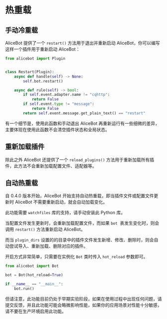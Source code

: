 # 热重载

## 手动冷重载

AliceBot 提供了一个 `restart()` 方法用于退出并重新启动 AliceBot，你可以编写这样一个插件用于重新启动 AliceBot：

```python
from alicebot import Plugin


class Restart(Plugin):
    async def handle(self) -> None:
        self.bot.restart()

    async def rule(self) -> bool:
        if self.event.adapter.name != "cqhttp":
            return False
        if self.event.type != "message":
            return False
        return self.event.message.get_plain_text() == "restart"

```

有一个细节是，使用此函数和手动退出 AliceBot 再重新运行有一些细微的差异，主要体现在使用此函数不会清空插件状态和全局状态。

## 重新加载插件

除此之外 AliceBot 还提供了一个 `reload_plugins()` 方法用于重新加载所有插件，此方法不会重新加载配置文件、适配器等。

## 自动热重载

自 0.4.0 版本开始，AliceBot 开始支持自动热重载，即当插件文件或配置文件更新时 AliceBot 不需要重新启动，就会自动加载变化。

此功能需要 `watchfiles` 库的支持，请手动安装此 Python 库。

当配置文件发生更新时，会重新加载配置文件，而如果 `bot`  表发生变化时，则会调用 `restart()` 方法重新启动 AliceBot。

而当 `plugin_dirs` 设置的的目录中的插件文件发生新增、修改、删除时，则会自动尝试导入、重新加载、删除对应的插件。

开启方式非常简单，只需要在实例化 `Bot` 类时传入 `hot_reload` 参数即可。

```python
from alicebot import Bot

bot = Bot(hot_reload=True)

if __name__ == "__main__":
    bot.run()

```

但请注意，此功能目前仍处于早期实验阶段，如果在使用过程中出现任何问题，请提交反馈，并且此功能可能会略微影响性能，如果你的应用场景对性能十分敏感，请不要在生产环境启用此功能。
